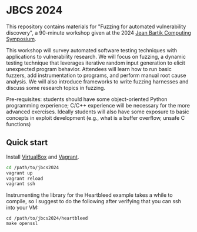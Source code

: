 # JBCS 2024

This repository contains materials for "Fuzzing for automated vulnerability discovery", a 90-minute workshop given at the 2024 [Jean Bartik Computing Symposium](https://www.usna.edu/CS/JBCS/Jean_Bartik_Computing_Symposium_2024/index.php).

This workshop will survey automated software testing techniques with applications to vulnerability research. We will focus on fuzzing, a dynamic testing technique that leverages iterative random input generation to elicit unexpected program behavior. Attendees will learn how to run basic fuzzers, add instrumentation to programs, and perform manual root cause analysis. We will also introduce frameworks to write fuzzing harnesses and discuss some research topics in fuzzing.

Pre-requisites: students should have some object-oriented Python programming experience; C/C++ experience will be necessary for the more advanced exercises. Ideally students will also have some exposure to basic concepts in exploit development (e.g., what is a buffer overflow, unsafe C functions)

## Quick start
Install [VirtualBox](https://www.virtualbox.org/wiki/Downloads) and [Vagrant](https://developer.hashicorp.com/vagrant/downloads).

```bash
cd /path/to/jbcs2024
vagrant up
vagrant reload
vagrant ssh
```

Instrumenting the library for the Heartbleed example takes a while to compile, so I suggest to do the following after verifying that you can ssh into your VM:

```
cd /path/to/jbcs2024/heartbleed
make openssl
``` 
